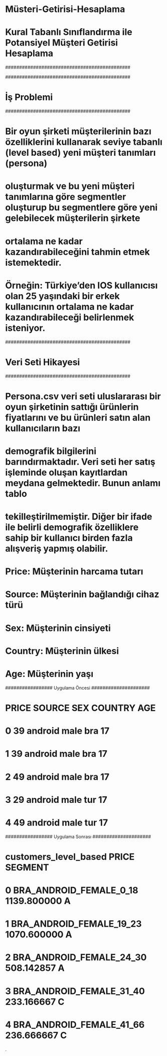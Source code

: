 # Müsteri-Getirisi-Hesaplama

# Kural Tabanlı Sınıflandırma ile Potansiyel Müşteri Getirisi Hesaplama
#############################################

#############################################
# İş Problemi
#############################################
# Bir oyun şirketi müşterilerinin bazı özelliklerini kullanarak seviye tabanlı (level based) yeni müşteri tanımları (persona)
# oluşturmak ve bu yeni müşteri tanımlarına göre segmentler oluşturup bu segmentlere göre yeni gelebilecek müşterilerin şirkete
# ortalama ne kadar kazandırabileceğini tahmin etmek istemektedir.

# Örneğin: Türkiye’den IOS kullanıcısı olan 25 yaşındaki bir erkek kullanıcının ortalama ne kadar kazandırabileceği belirlenmek isteniyor.


#############################################
# Veri Seti Hikayesi
#############################################
# Persona.csv veri seti uluslararası bir oyun şirketinin sattığı ürünlerin fiyatlarını ve bu ürünleri satın alan kullanıcıların bazı
# demografik bilgilerini barındırmaktadır. Veri seti her satış işleminde oluşan kayıtlardan meydana gelmektedir. Bunun anlamı tablo
# tekilleştirilmemiştir. Diğer bir ifade ile belirli demografik özelliklere sahip bir kullanıcı birden fazla alışveriş yapmış olabilir.

# Price: Müşterinin harcama tutarı
# Source: Müşterinin bağlandığı cihaz türü
# Sex: Müşterinin cinsiyeti
# Country: Müşterinin ülkesi
# Age: Müşterinin yaşı

################# Uygulama Öncesi #####################

#    PRICE   SOURCE   SEX COUNTRY  AGE
# 0     39  android  male     bra   17
# 1     39  android  male     bra   17
# 2     49  android  male     bra   17
# 3     29  android  male     tur   17
# 4     49  android  male     tur   17

################# Uygulama Sonrası #####################

#       customers_level_based        PRICE SEGMENT
# 0   BRA_ANDROID_FEMALE_0_18  1139.800000       A
# 1  BRA_ANDROID_FEMALE_19_23  1070.600000       A
# 2  BRA_ANDROID_FEMALE_24_30   508.142857       A
# 3  BRA_ANDROID_FEMALE_31_40   233.166667       C
# 4  BRA_ANDROID_FEMALE_41_66   236.666667       C
.
